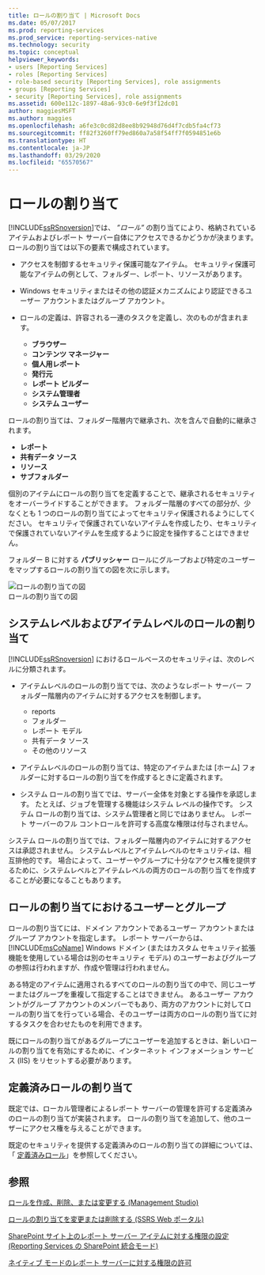 ```yaml
---
title: ロールの割り当て | Microsoft Docs
ms.date: 05/07/2017
ms.prod: reporting-services
ms.prod_service: reporting-services-native
ms.technology: security
ms.topic: conceptual
helpviewer_keywords:
- users [Reporting Services]
- roles [Reporting Services]
- role-based security [Reporting Services], role assignments
- groups [Reporting Services]
- security [Reporting Services], role assignments
ms.assetid: 600e112c-1897-48a6-93c0-6e9f3f12dc01
author: maggiesMSFT
ms.author: maggies
ms.openlocfilehash: a6fe3c0cd82d8ee8b92948d76d4f7cdb5fa4cf73
ms.sourcegitcommit: ff82f3260ff79ed860a7a58f54ff7f0594851e6b
ms.translationtype: HT
ms.contentlocale: ja-JP
ms.lasthandoff: 03/29/2020
ms.locfileid: "65570567"
---
```

# <a name="role-assignments"></a>ロールの割り当て

[!INCLUDE[ssRSnoversion](../../includes/ssrsnoversion-md.md)]では、 *”ロール”* の割り当てにより、格納されているアイテムおよびレポート サーバー自体にアクセスできるかどうかが決まります。 ロールの割り当ては以下の要素で構成されています。  
  
- アクセスを制御するセキュリティ保護可能なアイテム。 セキュリティ保護可能なアイテムの例として、フォルダー、レポート、リソースがあります。  
  
- Windows セキュリティまたはその他の認証メカニズムにより認証できるユーザー アカウントまたはグループ アカウント。  
  
- ロールの定義は、許容される一連のタスクを定義し、次のものが含まれます。
  - **ブラウザー**
  - **コンテンツ マネージャー**
  - **個人用レポート**
  - **発行元**
  - **レポート ビルダー**
  - **システム管理者**
  - **システム ユーザー**

 ロールの割り当ては、フォルダー階層内で継承され、次を含んで自動的に継承されます。

- **レポート**
- **共有データ ソース**
- **リソース**
- **サブフォルダー**

個別のアイテムにロールの割り当てを定義することで、継承されるセキュリティをオーバーライドすることができます。 フォルダー階層のすべての部分が、少なくとも 1 つのロールの割り当てによってセキュリティ保護されるようにしてください。 セキュリティで保護されていないアイテムを作成したり、セキュリティで保護されていないアイテムを生成するように設定を操作することはできません。  
  
 フォルダー B に対する **パブリッシャー** ロールにグループおよび特定のユーザーをマップするロールの割り当ての図を次に示します。  
  
 ![ロールの割り当ての図](../../reporting-services/security/media/report-securityarch.gif "ロールの割り当ての図")  
ロールの割り当ての図  
  
## <a name="system-level-and-item-level-role-assignments"></a>システムレベルおよびアイテムレベルのロールの割り当て

 [!INCLUDE[ssRSnoversion](../../includes/ssrsnoversion-md.md)] におけるロールベースのセキュリティは、次のレベルに分類されます。

- アイテムレベルのロールの割り当てでは、次のようなレポート サーバー フォルダー階層内のアイテムに対するアクセスを制御します。
  - reports
  - フォルダー
  - レポート モデル
  - 共有データ ソース
  - その他のリソース

- アイテムレベルのロールの割り当ては、特定のアイテムまたは [ホーム] フォルダーに対するロールの割り当てを作成するときに定義されます。

- システム ロールの割り当てでは、サーバー全体を対象とする操作を承認します。 たとえば、ジョブを管理する機能はシステム レベルの操作です。 システム ロールの割り当ては、システム管理者と同じではありません。 レポート サーバーのフル コントロールを許可する高度な権限は付与されません。

システム ロールの割り当てでは、フォルダー階層内のアイテムに対するアクセスは承認されません。 システムレベルとアイテムレベルのセキュリティは、相互排他的です。 場合によって、ユーザーやグループに十分なアクセス権を提供するために、システムレベルとアイテムレベルの両方のロールの割り当てを作成することが必要になることもあります。

## <a name="users-and-groups-in-role-assignments"></a>ロールの割り当てにおけるユーザーとグループ

 ロールの割り当てには、ドメイン アカウントであるユーザー アカウントまたはグループ アカウントを指定します。 レポート サーバーからは、[!INCLUDE[msCoName](../../includes/msconame-md.md)] Windows ドメイン (またはカスタム セキュリティ拡張機能を使用している場合は別のセキュリティ モデル) のユーザーおよびグループの参照は行われますが、作成や管理は行われません。

ある特定のアイテムに適用されるすべてのロールの割り当ての中で、同じユーザーまたはグループを重複して指定することはできません。 あるユーザー アカウントがグループ アカウントのメンバーでもあり、両方のアカウントに対してロールの割り当てを行っている場合、そのユーザーは両方のロールの割り当てに対するタスクを合わせたものを利用できます。

既にロールの割り当てがあるグループにユーザーを追加するときは、新しいロールの割り当てを有効にするために、インターネット インフォメーション サービス (IIS) をリセットする必要があります。

## <a name="predefined-role-assignments"></a>定義済みロールの割り当て

 既定では、ローカル管理者によるレポート サーバーの管理を許可する定義済みのロールの割り当てが実装されます。 ロールの割り当てを追加して、他のユーザーにアクセス権を与えることができます。

 既定のセキュリティを提供する定義済みのロールの割り当ての詳細については、「 [定義済みロール](../../reporting-services/security/role-definitions-predefined-roles.md)」を参照してください。  

## <a name="see-also"></a>参照

 [ロールを作成、削除、または変更する (Management Studio)](../../reporting-services/security/role-definitions-create-delete-or-modify.md)

 [ロールの割り当てを変更または削除する &#40;SSRS Web ポータル&#41;](../../reporting-services/security/role-assignments-modify-or-delete.md)

 [SharePoint サイト上のレポート サーバー アイテムに対する権限の設定 &#40;Reporting Services の SharePoint 統合モード&#41;](../../reporting-services/security/set-permissions-for-report-server-items-on-a-sharepoint-site.md)

 [ネイティブ モードのレポート サーバーに対する権限の許可](../../reporting-services/security/granting-permissions-on-a-native-mode-report-server.md)  
